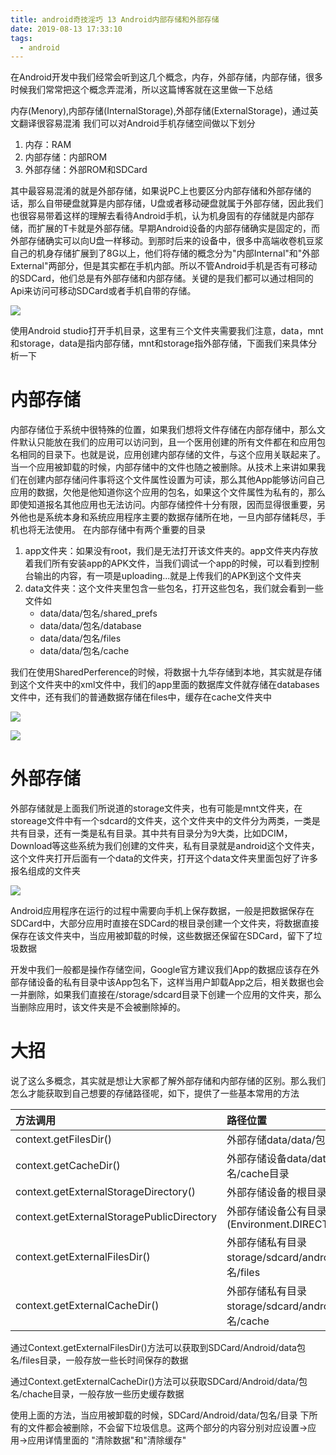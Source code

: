 ```yaml
---
title: android奇技淫巧 13 Android内部存储和外部存储
date: 2019-08-13 17:33:10
tags:
  - android
---
```


在Android开发中我们经常会听到这几个概念，内存，外部存储，内部存储，很多时候我们常常把这个概念弄混淆，所以这篇博客就在这里做一下总结

<!--more-->

内存(Menory),内部存储(InternalStorage),外部存储(ExternalStorage)，通过英文翻译很容易混淆
我们可以对Android手机存储空间做以下划分
1. 内存：RAM
2. 内部存储：内部ROM
3. 外部存储：外部ROM和SDCard

其中最容易混淆的就是外部存储，如果说PC上也要区分内部存储和外部存储的话，那么自带硬盘就算是内部存储，U盘或者移动硬盘就属于外部存储，因此我们也很容易带着这样的理解去看待Android手机，认为机身固有的存储就是内部存储，而扩展的T卡就是外部存储。早期Android设备的内部存储确实是固定的，而外部存储确实可以向U盘一样移动。到那时后来的设备中，很多中高端收卷机豆浆自己的机身存储扩展到了8G以上，他们将存储的概念分为"内部Internal"和"外部External"两部分，但是其实都在手机内部。所以不管Android手机是否有可移动的SDCard，他们总是有外部存储和内部存储。关键的是我们都可以通过相同的Api来访问可移动SDCard或者手机自带的存储。

![](/assets/tools/tools-storage-01.png)

使用Android studio打开手机目录，这里有三个文件夹需要我们注意，data，mnt和storage，data是指内部存储，mnt和storage指外部存储，下面我们来具体分析一下

# 内部存储
内部存储位于系统中很特殊的位置，如果我们想将文件存储在内部存储中，那么文件默认只能放在我们的应用可以访问到，且一个医用创建的所有文件都在和应用包名相同的目录下。也就是说，应用创建内部存储的文件，与这个应用关联起来了。当一个应用被卸载的时候，内部存储中的文件也随之被删除。从技术上来讲如果我们在创建内部存储问件事将这个文件属性设置为可读，那么其他App能够访问自己应用的数据，欠他是他知道你这个应用的包名，如果这个文件属性为私有的，那么即使知道报名其他应用也无法访问。内部存储控件十分有限，因而显得很重要，另外他也是系统本身和系统应用程序主要的数据存储所在地，一旦内部存储耗尽，手机也将无法使用。
在内部存储中有两个重要的目录
1. app文件夹：如果没有root，我们是无法打开该文件夹的。app文件夹内存放着我们所有安装app的APK文件，当我们调试一个app的时候，可以看到控制台输出的内容，有一项是uploading...就是上传我们的APK到这个文件夹
2. data文件夹：这个文件夹里包含一些包名，打开这些包名，我们就会看到一些文件如
    - data/data/包名/shared_prefs
    - data/data/包名/database
    - data/data/包名/files
    - data/data/包名/cache

我们在使用SharedPerference的时候，将数据十九华存储到本地，其实就是存储到这个文件夹中的xml文件中，我们的app里面的数据库文件就存储在databases文件中，还有我们的普通数据存储在files中，缓存在cache文件夹中

![](/assets/tools/tools-storage-02.png)

![](/assets/tools/tools-storage-03.png)

# 外部存储
外部存储就是上面我们所说道的storage文件夹，也有可能是mnt文件夹，在storeage文件中有一个sdcard的文件夹，这个文件夹中的文件分为两类，一类是共有目录，还有一类是私有目录。其中共有目录分为9大类，比如DCIM，Download等这些系统为我们创建的文件夹，私有目录就是android这个文件夹，这个文件夹打开后面有一个data的文件夹，打开这个data文件夹里面包好了许多报名组成的文件夹

![](/assets/tools/tools-storage-04.png)

Android应用程序在运行的过程中需要向手机上保存数据，一般是把数据保存在SDCard中，大部分应用时直接在SDCard的根目录创建一个文件夹，将数据直接保存在该文件夹中，当应用被卸载的时候，这些数据还保留在SDCard，留下了垃圾数据

开发中我们一般都是操作存储空间，Google官方建议我们App的数据应该存在外部存储设备的私有目录中该App包名下，这样当用户卸载App之后，相关数据也会一并删除，如果我们直接在/storage/sdcard目录下创建一个应用的文件夹，那么当删除应用时，该文件夹是不会被删除掉的。

# 大招
说了这么多概念，其实就是想让大家都了解外部存储和内部存储的区别。那么我们怎么才能获取到自己想要的存储路径呢，如下，提供了一些基本常用的方法

|      方法调用      |      路径位置      |
|:------             |:---               |
| context.getFilesDir()   |  外部存储data/data/包名/files目录  |
| context.getCacheDir()   |   外部存储设备data/data/包名/cache目录   |
| context.getExternalStorageDirectory()   | 外部存储设备的根目录   |
| context.getExternalStoragePublicDirectory  | 外部存储设备公有目录 (Environment.DIRECTORY_DCIM)  |
| context.getExternalFilesDir()     |  外部存储私有目录 storage/sdcard/android/data/包名/files  |
| context.getExternalCacheDir()   | 外部存储私有目录 storage/sdcard/android/data/包名/cache   |

通过Context.getExternalFilesDir()方法可以获取到SDCard/Android/data包名/files目录，一般存放一些长时间保存的数据

通过Context.getExternalCacheDir()方法可以获取SDCard/Android/data/包名/chache目录，一般存放一些历史缓存数据

使用上面的方法，当应用被卸载的时候，SDCard/Android/data/包名/目录 下所有的文件都会被删除，不会留下垃圾信息。这两个部分的内容分别对应设置->应用->应用详情里面的  "清除数据"和"清除缓存"